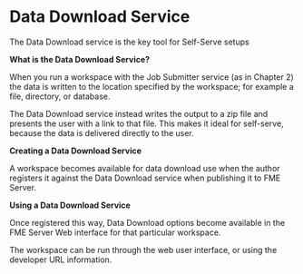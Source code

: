 # Data Download Service

The Data Download service is the key tool for Self-Serve setups

**What is the Data Download Service?**

When you run a workspace with the Job Submitter service (as in Chapter 2) the data is written to the location specified by the workspace; for example a file, directory, or database.

The Data Download service instead writes the output to a zip file and presents the user with a link to that file. This makes it ideal for self-serve, because the data is delivered directly to the user.

**Creating a Data Download Service**

A workspace becomes available for data download use when the author registers it against the Data Download service when publishing it to FME Server.

**Using a Data Download Service**

Once registered this way, Data Download options become available in the FME Server Web interface for that particular workspace. 

The workspace can be run through the web user interface, or using the developer URL information.